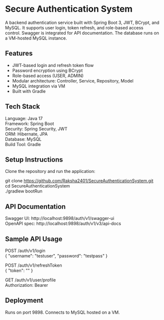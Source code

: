 # Secure Authentication System

A backend authentication service built with Spring Boot 3, JWT, BCrypt, and MySQL. It supports user login, token refresh, and role-based access control. Swagger is integrated for API documentation. The database runs on a VM-hosted MySQL instance.

## Features

- JWT-based login and refresh token flow
- Password encryption using BCrypt
- Role-based access (USER, ADMIN)
- Modular architecture: Controller, Service, Repository, Model
- MySQL integration via VM
- Built with Gradle

## Tech Stack

Language: Java 17  
Framework: Spring Boot  
Security: Spring Security, JWT  
ORM: Hibernate, JPA  
Database: MySQL  
Build Tool: Gradle

## Setup Instructions

Clone the repository and run the application:

git clone https://github.com/Raksha2401/SecureAuthenticationSystem.git  
cd SecureAuthenticationSystem  
./gradlew bootRun

## API Documentation

Swagger UI: http://localhost:9898/auth/v1/swagger-ui  
OpenAPI spec: http://localhost:9898/auth/v1/v3/api-docs

## Sample API Usage

POST /auth/v1/login  
{ "username": "testuser", "password": "testpass" }

POST /auth/v1/refreshToken  
{ "token": "<refreshToken>" }

GET /auth/v1/user/profile  
Authorization: Bearer <accessToken>

## Deployment

Runs on port 9898. Connects to MySQL hosted on a VM.